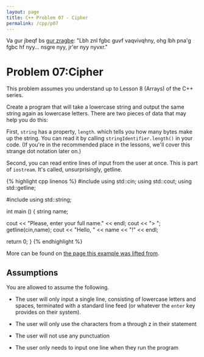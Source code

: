 ```yaml
---
layout: page
title: C++ Problem 07 - Cipher
permalink: /cpp/p07
---
```


Va gur jbeqf bs [gur zragbe](http://phrack.org/issues/7/3.html): "Lbh znl fgbc guvf vaqvivqhny,
ohg lbh pna'g fgbc hf nyy... nsgre nyy, jr'er nyy nyvxr."

<a name="p07-cipher"></a>Problem 07:Cipher
==========================================

This problem assumes you understand up to Lesson 8 (Arrays) of the C++ series.

Create a program that will take a lowercase string and output the same string again as lowercase letters. There are two pieces of data that may help you do this:

First, `string` has a property, `length`. which tells you how many bytes make up the string. You can read it by calling `stringIdentifier.length()` in your code. (If you're in the recommended place in the lessons, we'll cover this strange dot notation later on.)

Second, you can read entire lines of input from the user at once. This is part of `iostream`. It's called, unsurprisingly, getline.

{% highlight cpp linenos %}
#include <iostream>
using std::cin;
using std::cout;
using std::getline;

#include <string>
using std::string;

int main ()
{
  string name;

  cout << "Please, enter your full name." << endl;
  cout << "> ";
  getline(cin,name);
  cout << "Hello, " << name << "!" << endl;

  return 0;
}
{% endhighlight %}

More can be found on [the page this example was lifted from](http://www.cplusplus.com/reference/string/string/getline/).

<a name="p07-assumptions"></a>Assumptions
-----------------------------------------
You are allowed to assume the following.

* The user will only input a single line, consisting of lowercase letters and spaces, terminated with a standard line feed (or whatever the `enter` key provides on their system).

* The user will only use the characters from a through z in their statement

* The user will not use any punctuation

* The user only needs to input one line when they run the program